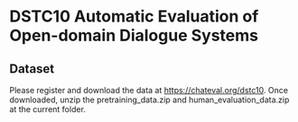 # DSTC10 Automatic Evaluation of Open-domain Dialogue Systems

## Dataset
Please register and download the data at https://chateval.org/dstc10. Once downloaded, unzip the pretraining_data.zip and human_evaluation_data.zip at the current folder.
